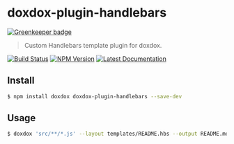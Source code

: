 # doxdox-plugin-handlebars

[![Greenkeeper badge](https://badges.greenkeeper.io/neogeek/doxdox-plugin-handlebars.svg)](https://greenkeeper.io/)

> Custom Handlebars template plugin for doxdox.

[![Build Status](https://travis-ci.org/neogeek/doxdox-plugin-handlebars.svg?branch=master)](https://travis-ci.org/neogeek/doxdox-plugin-handlebars)
[![NPM Version](http://img.shields.io/npm/v/doxdox-plugin-handlebars.svg?style=flat)](https://www.npmjs.org/package/doxdox-plugin-handlebars)
[![Latest Documentation](https://doxdox.org/images/badge-flat.svg)](https://doxdox.org/neogeek/doxdox-plugin-handlebars)

## Install

```bash
$ npm install doxdox doxdox-plugin-handlebars --save-dev
```

## Usage

```bash
$ doxdox 'src/**/*.js' --layout templates/README.hbs --output README.md
```
